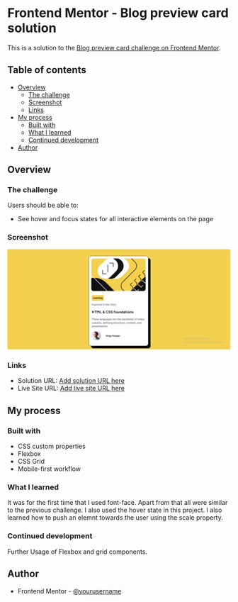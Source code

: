# Frontend Mentor - Blog preview card solution

This is a solution to the [Blog preview card challenge on Frontend Mentor](https://www.frontendmentor.io/challenges/blog-preview-card-ckPaj01IcS).

## Table of contents

- [Overview](#overview)
  - [The challenge](#the-challenge)
  - [Screenshot](#screenshot)
  - [Links](#links)
- [My process](#my-process)
  - [Built with](#built-with)
  - [What I learned](#what-i-learned)
  - [Continued development](#continued-development)
- [Author](#author)


## Overview

### The challenge

Users should be able to:

- See hover and focus states for all interactive elements on the page

### Screenshot
![Output ScreenShot](assets/outputscreenshot/screenshot.PNG)

### Links

- Solution URL: [Add solution URL here](https://github.com/KrishnaPoddar1/Blogcards.git)
- Live Site URL: [Add live site URL here]( https://krishnapoddar1.github.io/Blogcards/)

## My process

### Built with

- CSS custom properties
- Flexbox
- CSS Grid
- Mobile-first workflow

### What I learned

It was for the first time that I used font-face. Apart from that all were similar to the previous challenge. I also used the hover state in this project. I also learned how to push an elemnt towards the user using the scale property.


### Continued development

Further Usage of Flexbox and grid components.


## Author

- Frontend Mentor - [@yourusername](https://www.frontendmentor.io/profile/KrishnaPoddar1)

